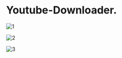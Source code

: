 # Youtube-Downloader. 


![1](https://github.com/aurnabnil66/Youtube-Downloader/assets/105810364/cc2dd4ad-d1e6-4413-b978-5f18d7fdbd47)

![2](https://github.com/aurnabnil66/Youtube-Downloader/assets/105810364/0a7c9199-f83a-4d38-8f6b-52ceac4b60c7)

![3](https://github.com/aurnabnil66/Youtube-Downloader/assets/105810364/d98c3ba9-f9ad-4778-ad54-0facdac11af6)


